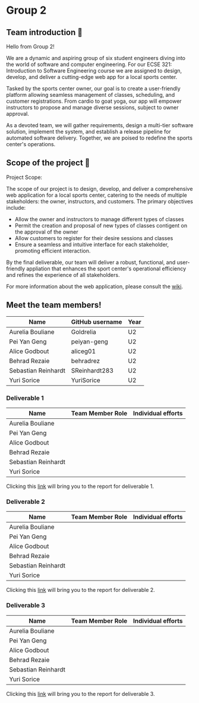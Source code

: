 # Group 2

## Team introduction :bust_in_silhouette:
Hello from Group 2!

We are a dynamic and aspiring group of six student engineers diving into the world of software and computer engineering. For our ECSE 321: Introduction to Software Engineering course we are assigned to design, develop, and deliver a cutting-edge web app for a local sports center.

Tasked by the sports center owner, our goal is to create a user-friendly platform allowing seamless management of classes, scheduling, and customer registrations. From cardio to goat yoga, our app will empower instructors to propose and manage diverse sessions, subject to owner approval.

As a devoted team, we will gather requirements, design a multi-tier software solution, implement the system, and establish a release pipeline for automated software delivery. Together, we are poised to redefine the sports center's operations.

## Scope of the project :calling:
Project Scope:

The scope of our project is to design, develop, and deliver a comprehensive web application for a local sports center, catering to the needs of multiple stakeholders: the owner, instructors, and customers. The primary objectives include:

- Allow the owner and instructors to manage different types of classes
- Permit the creation and proposal of new types of classes contigent on the approval of the owner
- Allow customers to register for their desire sessions and classes
- Ensure a seamless and intuitive interface for each stakeholder, promoting efficient interaction.

By the final deliverable, our team will deliver a robust, functional, and user-friendly appliation that enhances the sport center's operational efficiency and refines the experience of all stakeholders.

For more information about the web application, please consult the [wiki](../../wiki).

## Meet the team members!
| Name                | GitHub username | Year |
| ------------------- | --------------- |------|
| Aurelia Bouliane    | Goldrelia       | U2   |
| Pei Yan Geng        | peiyan-geng     | U2   |
| Alice Godbout       | aliceg01        | U2   |
| Behrad Rezaie       | behradrez       | U2   |
| Sebastian Reinhardt | SReinhardt283   | U2   |
| Yuri Sorice         | YuriSorice      | U2   |
### Deliverable 1
| Name                |Team Member Role | Individual efforts |
| ------------------- | --------------- | -------------------|
| Aurelia Bouliane    |                 |                    |
| Pei Yan Geng        |                 |                    |
| Alice Godbout       |                 |                    |
| Behrad Rezaie       |                 |                    |
| Sebastian Reinhardt |                 |                    |
| Yuri Sorice         |                 |                    |

Clicking this [link](https://github.com/McGill-ECSE321-Winter2024/project-group-2/wiki/Deliverable-1#requirements-model) will bring you to the report for deliverable 1.
### Deliverable 2
| Name                |Team Member Role | Individual efforts |
| ------------------- | --------------- | -------------------|
| Aurelia Bouliane    |                 |                    |
| Pei Yan Geng        |                 |                    |
| Alice Godbout       |                 |                    |
| Behrad Rezaie       |                 |                    |
| Sebastian Reinhardt |                 |                    |
| Yuri Sorice         |                 |                    |

Clicking this [link](https://github.com/McGill-ECSE321-Winter2024/project-group-2/wiki/Deliverable-2) will bring you to the report for deliverable 2.
### Deliverable 3
| Name                |Team Member Role | Individual efforts |
| ------------------- | --------------- | -------------------|
| Aurelia Bouliane    |                 |                    |
| Pei Yan Geng        |                 |                    |
| Alice Godbout       |                 |                    |
| Behrad Rezaie       |                 |                    |
| Sebastian Reinhardt |                 |                    |
| Yuri Sorice         |                 |                    |

Clicking this [link](https://github.com/McGill-ECSE321-Winter2024/project-group-2/wiki/Deliverable-3) will bring you to the report for deliverable 3.